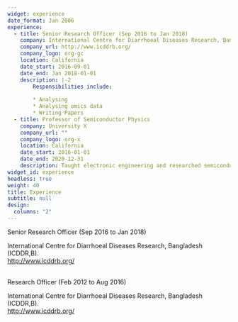```yaml
---
widget: experience
date_format: Jan 2006
experience:
  - title: Senior Research Officer (Sep 2016 to Jan 2018)
    company: International Centre for Diarrhoeal Diseases Research, Bangladesh (ICDDR,B)
    company_url: http://www.icddrb.org/
    company_logo: org-gc
    location: California
    date_start: 2016-09-01
    date_end: Jan 2018-01-01
    description: |-2
        Responsibilities include:
        
        * Analysing
        * Analysing omics data
        * Writing Papers
  - title: Professor of Semiconductor Physics
    company: University X
    company_url: ""
    company_logo: org-x
    location: California
    date_start: 2016-01-01
    date_end: 2020-12-31
    description: Taught electronic engineering and researched semiconductor physics.
widget_id: experience
headless: true
weight: 40
title: Experience
subtitle: null
design:
  columns: "2"
---
```

<!--StartFragment-->

Senior Research Officer (Sep 2016 to Jan 2018)

International Centre for Diarrhoeal Diseases Research, Bangladesh (ICDDR,B).\
http://www.icddrb.org/

\
Research Officer (Feb 2012 to Aug 2016)

International Centre for Diarrhoeal Diseases Research, Bangladesh (ICDDR,B).\
http://www.icddrb.org/

<!--EndFragment-->
